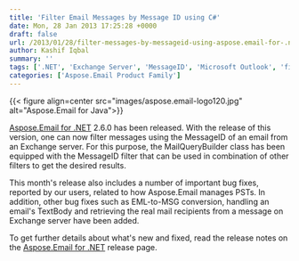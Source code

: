 ```yaml
---
title: 'Filter Email Messages by Message ID using C#'
date: Mon, 28 Jan 2013 17:25:28 +0000
draft: false
url: /2013/01/28/filter-messages-by-messageid-using-aspose.email-for-.net-2.6.0/
author: Kashif Iqbal
summary: ''
tags: ['.NET', 'Exchange Server', 'MessageID', 'Microsoft Outlook', 'filter messages', 'product release']
categories: ['Aspose.Email Product Family']
---
```




{{< figure align=center src="images/aspose.email-logo120.jpg" alt="Aspose.Email for Java">}}


[Aspose.Email for .NET][1] 2.6.0 has been released. With the release of this version, one can now filter messages using the MessageID of an email from an Exchange server. For this purpose, the MailQueryBuilder class has been equipped with the MessageID filter that can be used in combination of other filters to get the desired results.

This month's release also includes a number of important bug fixes, reported by our users, related to how Aspose.Email manages PSTs. In addition, other bug fixes such as EML-to-MSG conversion, handling an email's TextBody and retrieving the real mail recipients from a message on Exchange server have been added.

To get further details about what's new and fixed, read the release notes on the [Aspose.Email for .NET][2] release page.




[1]: https://products.aspose.com/email/net
[2]: https://products.aspose.com/email/net




